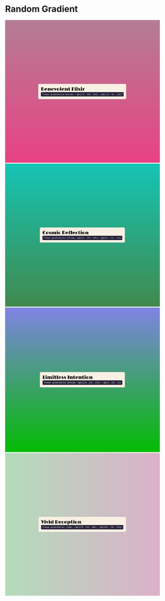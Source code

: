# Random Gradient

<img src=assets/benevolent-elixir.png alt="Benevolent Elixir" />
<br />
<img src=assets/cosmic-reflection.png alt="Cosmic Reflection" />
<br />
<img src=assets/limitless-intention.png alt="Limitless Intention" />
<br />
<img src=assets/vivid-reception.png alt="Vivid Reception" />
